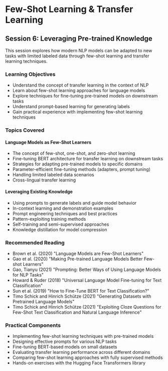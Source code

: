 # Few-Shot Learning & Transfer Learning

## Session 6: Leveraging Pre-trained Knowledge

This session explores how modern NLP models can be adapted to new tasks with limited labeled data through few-shot learning and transfer learning techniques.

### Learning Objectives

- Understand the concept of transfer learning in the context of NLP
- Learn about few-shot learning approaches for language models
- Explore techniques for fine-tuning pre-trained models on downstream tasks
- Understand prompt-based learning for generating labels
- Gain practical experience with implementing few-shot learning techniques

### Topics Covered

#### Language Models as Few-Shot Learners

- The concept of few-shot, one-shot, and zero-shot learning
- Fine-tuning BERT architecture for transfer learning on downstream tasks
- Strategies for adapting pre-trained models to specific domains
- Parameter-efficient fine-tuning methods (adapters, prompt tuning)
- Handling limited labeled data scenarios
- Cross-lingual transfer learning

#### Leveraging Existing Knowledge

- Using prompts to generate labels and guide model behavior
- In-context learning and demonstration examples
- Prompt engineering techniques and best practices
- Pattern-exploiting training methods
- Self-training and semi-supervised approaches
- Knowledge distillation for model compression

### Recommended Reading

- Brown et al. (2020) "Language Models are Few-Shot Learners"
- Gao et al. (2020) "Making Pre-trained Language Models Better Few-shot Learners"
- Gao, Tianyu (2021) "Prompting: Better Ways of Using Language Models for NLP Tasks"
- Howard & Ruder (2018) "Universal Language Model Fine-tuning for Text Classification"
- Sun et al. (2019) "How to Fine-Tune BERT for Text Classification?"
- Timo Schick and Hinrich Schütze (2021) "Generating Datasets with Pretrained Language Models"
- Timo Schick and Hinrich Schütze (2021) "Exploiting Cloze Questions for Few-Shot Text Classification and Natural Language Inference"

### Practical Components

- Implementing few-shot learning techniques with pre-trained models
- Designing effective prompts for various NLP tasks
- Fine-tuning BERT-based models on small datasets
- Evaluating transfer learning performance across different domains
- Comparing few-shot learning approaches with fully supervised methods
- Hands-on exercises with the Hugging Face Transformers library
